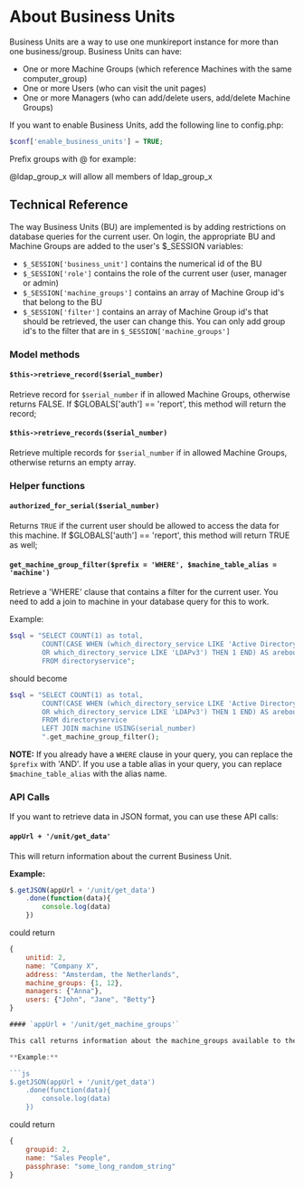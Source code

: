 # About Business Units

Business Units are a way to use one munkireport instance for more than one business/group. Business Units can have:

* One or more Machine Groups (which reference Machines with the same computer_group)
* One or more Users (who can visit the unit pages)
* One or more Managers (who can add/delete users, add/delete Machine Groups)

If you want to enable Business Units, add the following line to config.php:

```php
$conf['enable_business_units'] = TRUE;
```

Prefix groups with @ for example:

@ldap_group_x will allow all members of ldap_group_x

## Technical Reference

The way Business Units (BU) are implemented is by adding restrictions on database queries for the current user. On login, the appropriate BU and Machine Groups are added to the user's $_SESSION variables:

* `$_SESSION['business_unit']` contains the numerical id of the BU
* `$_SESSION['role']` contains the role of the current user (user, manager or admin)
* `$_SESSION['machine_groups']` contains an array of Machine Group id's that belong to the BU
* `$_SESSION['filter']` contains an array of Machine Group id's that should be retrieved, the user can change this. You can only add group id's to the filter that are in `$_SESSION['machine_groups']`

### Model methods

#### `$this->retrieve_record($serial_number)`

Retrieve record for `$serial_number` if in allowed Machine Groups, otherwise returns FALSE.
If $GLOBALS['auth'] == 'report', this method will return the record;

#### `$this->retrieve_records($serial_number)`

Retrieve multiple records for `$serial_number` if in allowed Machine Groups, otherwise returns an empty array.


### Helper functions

#### `authorized_for_serial($serial_number)`

Returns `TRUE` if the current user should be allowed to access the data for this machine.
If $GLOBALS['auth'] == 'report', this method will return TRUE as well;

#### `get_machine_group_filter($prefix = 'WHERE', $machine_table_alias = 'machine')`

Retrieve a 'WHERE' clause that contains a filter for the current user. You need to add a join to machine in your database query for this to work.

Example:

```php
$sql = "SELECT COUNT(1) as total,
		COUNT(CASE WHEN (which_directory_service LIKE 'Active Directory'
		OR which_directory_service LIKE 'LDAPv3') THEN 1 END) AS arebound
		FROM directoryservice";
```

should become

```php
$sql = "SELECT COUNT(1) as total,
		COUNT(CASE WHEN (which_directory_service LIKE 'Active Directory'
		OR which_directory_service LIKE 'LDAPv3') THEN 1 END) AS arebound
		FROM directoryservice
		LEFT JOIN machine USING(serial_number)
		".get_machine_group_filter();
```

**NOTE:** If you already have a `WHERE` clause in your query, you can replace the `$prefix` with 'AND'. If you use a table alias in your query, you can replace `$machine_table_alias` with the alias name.				


### API Calls

If you want to retrieve data in JSON format, you can use these API calls:

#### `appUrl + '/unit/get_data'`

This will return information about the current Business Unit.

**Example:**

```js
$.getJSON(appUrl + '/unit/get_data')
	.done(function(data){
		console.log(data)
	})
```

could return

```js
{
	unitid: 2,
	name: "Company X",
	address: "Amsterdam, the Netherlands",
	machine_groups: {1, 12},
	managers: {"Anna"},
	users: {"John", "Jane", "Betty"}
}

#### `appUrl + '/unit/get_machine_groups'`

This call returns information about the machine_groups available to the current user.

**Example:**

```js
$.getJSON(appUrl + '/unit/get_data')
	.done(function(data){
		console.log(data)
	})
```

could return

```js
{
	groupid: 2,
	name: "Sales People",
	passphrase: "some_long_random_string"
}
```
